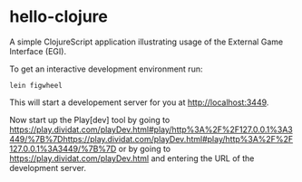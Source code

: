 # hello-clojure

A simple ClojureScript application illustrating usage of the External Game Interface (EGI).

To get an interactive development environment run:

    lein figwheel

This will start a developement server for you at <http://localhost:3449>.

Now start up the Play[dev] tool by going to <https://play.dividat.com/playDev.html#play/http%3A%2F%2F127.0.0.1%3A3449/%7B%7Dhttps://play.dividat.com/playDev.html#play/http%3A%2F%2F127.0.0.1%3A3449/%7B%7D> or by going to <https://play.dividat.com/playDev.html> and entering the URL of the development server.

